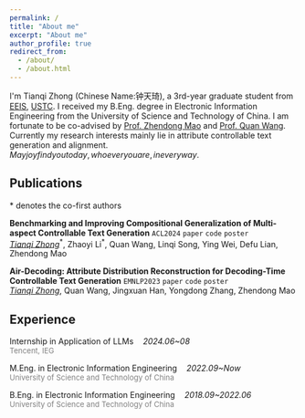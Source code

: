 ```yaml
---
permalink: /
title: "About me"
excerpt: "About me"
author_profile: true
redirect_from: 
  - /about/
  - /about.html
---
```


I'm Tianqi Zhong (Chinese Name:钟天琦), a 3rd-year graduate student from [EEIS](https://eeis.ustc.edu.cn/main.htm), [USTC](https://www.ustc.edu.cn/). I received my B.Eng. degree in Electronic Information Engineering from the University of Science and Technology of China. I am fortunate to be co-advised by [Prof. Zhendong Mao](https://faculty.ustc.edu.cn/maozhendong/zh_CN/index.htm) and [Prof. Quan Wang](https://teacher.bupt.edu.cn/wangquan/en/index/245476/list/index.htm). Currently my research interests mainly lie in attribute controllable text generation and alignment. 
<br>$May joy find you today, whoever you are, in every way$.

## Publications

\* denotes the co-first authors

**Benchmarking and Improving Compositional Generalization of Multi-aspect Controllable Text Generation** <a href="https://2024.aclweb.org/" target="_blank" style="text-decoration: none;"><code>ACL2024</code></a> <a href="https://aclanthology.org/2024.acl-long.351.pdf" target="_blank" style="text-decoration: none;"><code>paper</code></a> <a href="https://github.com/tqzhong/CG4MCTG" target="_blank" style="text-decoration: none;"><code>code</code></a> <a href="/files/poster_compmctg .pdf" target="_blank" style="text-decoration: none;"><code>poster</code></a> <br>
_<ins>Tianqi Zhong</ins>_<sup>\*</sup>, Zhaoyi Li<sup>\*</sup>, Quan Wang, Linqi Song, Ying Wei, Defu Lian, Zhendong Mao
<!--[[paper]](https://aclanthology.org/2024.acl-long.351.pdf) [[codes]](https://github.com/tqzhong/CG4MCTG) [[poster]](/files/poster_compmctg .pdf)-->
<!--We first propose a holistic benchmark to evaluate the compositional generalization of multi-aspect controllable text generation (MCTG) and a training framework incorporating meta-learning to mitigate the compositional generalization risk in MCTG.-->
<!--<img src="/images/paper_image/compmctg.png" alt="compmctg" style="zoom:10%;" />-->

**Air-Decoding: Attribute Distribution Reconstruction for Decoding-Time Controllable Text Generation** <a href="https://2023.emnlp.org/" target="_blank" style="text-decoration: none;"><code>EMNLP2023</code></a> <a href="https://aclanthology.org/2023.emnlp-main.512.pdf" target="_blank" style="text-decoration: none;"><code>paper</code></a> <a href="https://github.com/tqzhong/Air-Decoding" target="_blank" style="text-decoration: none;"><code>code</code></a> <a href="/files/poster_air.pdf" target="_blank" style="text-decoration: none;"><code>poster</code></a><br>
_<ins>Tianqi Zhong</ins>_, Quan Wang, Jingxuan Han, Yongdong Zhang, Zhendong Mao
<!--[[paper]](https://aclanthology.org/2023.emnlp-main.512.pdf) [[codes]](https://github.com/tqzhong/Air-Decoding) [[poster]](/files/poster_air.pdf)-->
<!--We propose a novel decoding-time controllable text generation (CTG) framework via attribute distribution reconstruction to address the problem of attribute collapse in traditional decoding-time CTG methods.-->
<!--<img src="/images/paper_image/air-decoding.png" alt="air-decoding" style="zoom:9%;" />-->


## Experience
Internship in Application of LLMs$\quad$_2024.06~08_
  <br><font color="gray" size="2.75">Tencent, IEG</font>

M.Eng. in Electronic Information Engineering$\quad$_2022.09~Now_
  <br><font color="gray" size="2.75">University of Science and Technology of China</font>

B.Eng. in Electronic Information Engineering$\quad$_2018.09~2022.06_
  <br><font color="gray" size="2.75">University of Science and Technology of China</font>

